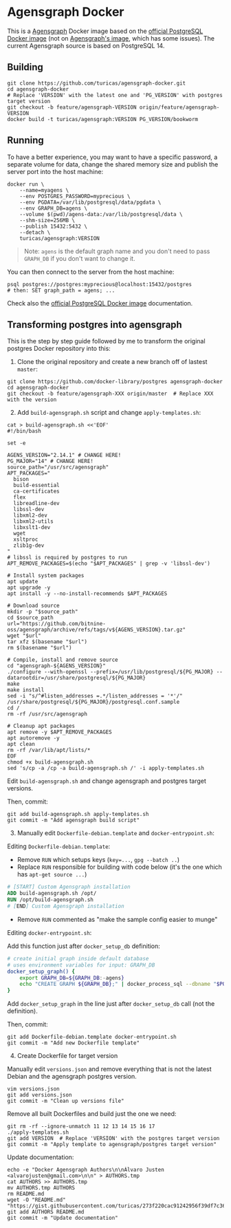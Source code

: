 # Agensgraph Docker

This is a [Agensgraph](https://bitnine.net/agensgraph/) Docker image based on the [official PostgreSQL Docker
image](https://hub.docker.com/_/postgres) (not on [Agensgraph's image](https://hub.docker.com/r/bitnine/agensgraph),
which has some issues). The current Agensgraph source is based on PostgreSQL 14.

## Building

```shell
git clone https://github.com/turicas/agensgraph-docker.git
cd agensgraph-docker
# Replace 'VERSION' with the latest one and 'PG_VERSION' with postgres target version
git checkout -b feature/agensgraph-VERSION origin/feature/agensgraph-VERSION
docker build -t turicas/agensgraph:VERSION PG_VERSION/bookworm
```

## Running

To have a better experience, you may want to have a specific password, a separate volume for data, change the shared
memory size and publish the server port into the host machine:

```shell
docker run \
	--name=myagens \
	--env POSTGRES_PASSWORD=myprecious \
	--env PGDATA=/var/lib/postgresql/data/pgdata \
	--env GRAPH_DB=agens \
	--volume $(pwd)/agens-data:/var/lib/postgresql/data \
	--shm-size=256MB \
	--publish 15432:5432 \
	--detach \
	turicas/agensgraph:VERSION
```

> Note: `agens` is the default graph name and you don't need to pass `GRAPH_DB` if you don't want to change it.

You can then connect to the server from the host machine:

```shell
psql postgres://postgres:myprecious@localhost:15432/postgres
# then: SET graph_path = agens; ...
```

Check also the [official PostgreSQL Docker image](https://hub.docker.com/_/postgres) documentation.


## Transforming postgres into agensgraph

This is the step by step guide followed by me to transform the original postgres Docker repository into this:

1. Clone the original repository and create a new branch off of lastest `master`:

```shell
git clone https://github.com/docker-library/postgres agensgraph-docker
cd agensgraph-docker
git checkout -b feature/agensgraph-XXX origin/master  # Replace XXX with the version
```

2. Add `build-agensgraph.sh` script and change `apply-templates.sh`:

```shell
cat > build-agensgraph.sh <<'EOF'
#!/bin/bash

set -e

AGENS_VERSION="2.14.1" # CHANGE HERE!
PG_MAJOR="14" # CHANGE HERE!
source_path="/usr/src/agensgraph"
APT_PACKAGES="
  bison
  build-essential
  ca-certificates
  flex
  libreadline-dev
  libssl-dev
  libxml2-dev
  libxml2-utils
  libxslt1-dev
  wget
  xsltproc
  zlib1g-dev
"
# libssl is required by postgres to run
APT_REMOVE_PACKAGES=$(echo "$APT_PACKAGES" | grep -v 'libssl-dev')

# Install system packages
apt update
apt upgrade -y
apt install -y --no-install-recommends $APT_PACKAGES

# Download source
mkdir -p "$source_path"
cd $source_path
url="https://github.com/bitnine-oss/agensgraph/archive/refs/tags/v${AGENS_VERSION}.tar.gz"
wget "$url"
tar xfz $(basename "$url")
rm $(basename "$url")

# Compile, install and remove source
cd "agensgraph-${AGENS_VERSION}"
./configure --with-openssl --prefix=/usr/lib/postgresql/${PG_MAJOR} --datarootdir=/usr/share/postgresql/${PG_MAJOR}
make
make install
sed -i "s/^#listen_addresses =.*/listen_addresses = '*'/" /usr/share/postgresql/${PG_MAJOR}/postgresql.conf.sample
cd /
rm -rf /usr/src/agensgraph

# Cleanup apt packages
apt remove -y $APT_REMOVE_PACKAGES
apt autoremove -y
apt clean
rm -rf /var/lib/apt/lists/*
EOF
chmod +x build-agensgraph.sh
sed 's/cp -a /cp -a build-agensgraph.sh /' -i apply-templates.sh
```

Edit `build-agensgraph.sh` and change agensgraph and postgres target versions.

Then, commit:

```shell
git add build-agensgraph.sh apply-templates.sh
git commit -m "Add agensgraph build script"
```

3. Manually edit `Dockerfile-debian.template` and `docker-entrypoint.sh`:

Editing `Dockerfile-debian.template`:

- Remove `RUN` which setups keys (`key=...`, `gpg --batch ..`)
- Replace `RUN` responsible for building with code below (it's the one which has `apt-get source ...`)

```dockerfile
# [START] Custom Agensgraph installation
ADD build-agensgraph.sh /opt/
RUN /opt/build-agensgraph.sh
# [END] Custom Agensgraph installation
```

- Remove `RUN` commented as "make the sample config easier to munge"

Editing `docker-entrypoint.sh`:

Add this function just after `docker_setup_db` definition:

```bash
# create initial graph inside default database
# uses environment variables for input: GRAPH_DB
docker_setup_graph() {
	export GRAPH_DB=${GRAPH_DB:-agens}
	echo "CREATE GRAPH ${GRAPH_DB};" | docker_process_sql --dbname "$POSTGRES_DB"
}
```

Add `docker_setup_graph` in the line just after `docker_setup_db` call (not the definition).

Then, commit:

```shell
git add Dockerfile-debian.template docker-entrypoint.sh
git commit -m "Add new Dockerfile template"
```

4. Create Dockerfile for target version

Manually edit `versions.json` and remove everything that is not the latest Debian and the agensgraph postgres version.

```shell
vim versions.json
git add versions.json
git commit -m "Clean up versions file"
```

Remove all built Dockerfiles and build just the one we need:

```shell
git rm -rf --ignore-unmatch 11 12 13 14 15 16 17
./apply-templates.sh
git add VERSION  # Replace 'VERSION' with the postgres target version
git commit -m "Apply template to agensgraph/postgres target version"
```

Update documentation:

```shell
echo -e "Docker Agensgraph Authors\n\nÁlvaro Justen <alvarojusten@gmail.com>\n\n" > AUTHORS.tmp
cat AUTHORS >> AUTHORS.tmp
mv AUTHORS.tmp AUTHORS
rm README.md
wget -O "README.md" "https://gist.githubusercontent.com/turicas/273f220cac91242956f39df7c36ec8c5/raw/README.md"
git add AUTHORS README.md
git commit -m "Update documentation"
```
